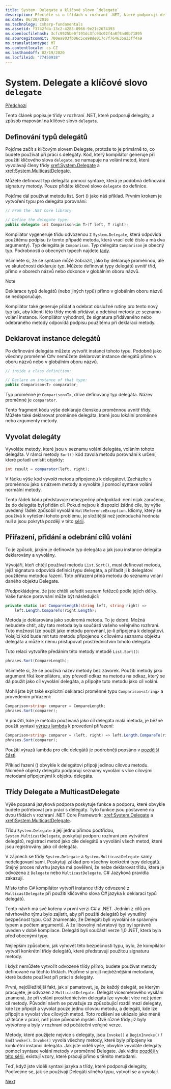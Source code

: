 ```yaml
---
title: System. Delegate a klíčové slovo `delegate`
description: Přečtěte si o třídách v rozhraní .NET, které podporují delegáty a jejich mapování na klíčové slovo Delegate.
ms.date: 06/20/2016
ms.technology: csharp-fundamentals
ms.assetid: f3742fda-13c2-4283-8966-9e21c2674393
ms.openlocfilehash: 3cfc9925be0f191dc3fc93c02f4a8f9a40b71895
ms.sourcegitcommit: 700ea803fb06c5ce98de017c7f76463ba33ff4a9
ms.translationtype: MT
ms.contentlocale: cs-CZ
ms.lasthandoff: 02/19/2020
ms.locfileid: "77450918"
---
```

# <a name="systemdelegate-and-the-delegate-keyword"></a>System. Delegate a klíčové slovo `delegate`

[Předchozí](delegates-overview.md)

Tento článek popisuje třídy v rozhraní .NET, které podporují delegáty, a způsob mapování na klíčové slovo `delegate`.

## <a name="define-delegate-types"></a>Definování typů delegátů

Pojďme začít s klíčovým slovem Delegate, protože to je primárně to, co budete používat při práci s delegáty. Kód, který kompilátor generuje při použití klíčového slova `delegate`, se namapuje na volání metod, která vyvolávají členy třídy <xref:System.Delegate> a <xref:System.MulticastDelegate>. 

Můžete definovat typ delegáta pomocí syntaxe, která je podobná definování signatury metody. Pouze přidáte klíčové slovo `delegate` do definice.

Pojďme dál používat metodu list. Sort () jako náš příklad. Prvním krokem je vytvoření typu pro delegáta porovnání:

```csharp
// From the .NET Core library

// Define the delegate type:
public delegate int Comparison<in T>(T left, T right);
```

Kompilátor vygeneruje třídu odvozenou z `System.Delegate`, která odpovídá použitému podpisu (v tomto případě metoda, která vrací celé číslo a má dva argumenty). Typ delegáta je `Comparison`. Typ delegáta `Comparison` je obecný typ. Podrobnosti o obecných typech najdete [tady](programming-guide/generics/index.md).

Všimněte si, že se syntaxe může zobrazit, jako by deklaruje proměnnou, ale ve skutečnosti deklaruje *typ*. Můžete definovat typy delegátů uvnitř tříd, přímo v oborech názvů nebo dokonce v globálním oboru názvů.

> [!NOTE]
> Deklarace typů delegátů (nebo jiných typů) přímo v globálním oboru názvů se nedoporučuje. 

Kompilátor také generuje přidat a odebrat obslužné rutiny pro tento nový typ tak, aby klienti této třídy mohli přidávat a odebírat metody ze seznamu volání instance. Kompilátor vyhodnotí, že signatura přidávaného nebo odebraného metody odpovídá podpisu použitému při deklaraci metody. 

## <a name="declare-instances-of-delegates"></a>Deklarovat instance delegátů

Po definování delegáta můžete vytvořit instanci tohoto typu.
Podobně jako všechny proměnné C#v nemůžete deklarovat instance delegátů přímo v oboru názvů nebo v globálním oboru názvů.

```csharp
// inside a class definition:

// Declare an instance of that type:
public Comparison<T> comparator;
```

Typ proměnné je `Comparison<T>`, dříve definovaný typ delegáta. Název proměnné je `comparator`.
 
 Tento fragment kódu výše deklaruje členskou proměnnou uvnitř třídy. Můžete také deklarovat proměnné delegáta, které jsou lokální proměnné nebo argumenty metody.

## <a name="invoke-delegates"></a>Vyvolat delegáty

Vyvoláte metody, které jsou v seznamu volání delegáta, voláním tohoto delegáta. V rámci metody `Sort()` kód zavolá metodu porovnání k určení, které pořadí umístit objekty:

```csharp
int result = comparator(left, right);
```

V řádku výše kód *vyvolá* metodu připojenou k delegátovi.
Zacházíte s proměnnou jako s názvem metody a vyvoláte ji pomocí syntaxe volání normální metody.

Tento řádek kódu představuje nebezpečný předpoklad: není nijak zaručeno, že do delegáta byl přidán cíl. Pokud nejsou k dispozici žádné cíle, by výše uvedený řádek způsobil vyvolání `NullReferenceException`. Idiomy, který se používá k vyřešení tohoto problému, je složitější než jednoduchá hodnota null a jsou pokrytá později v této [sérii](delegates-patterns.md).

## <a name="assign-add-and-remove-invocation-targets"></a>Přiřazení, přidání a odebrání cílů volání

To je způsob, jakým je definován typ delegáta a jak jsou instance delegáta deklarovány a vyvolány.

Vývojáři, kteří chtějí používat metodu `List.Sort()`, musí definovat metodu, jejíž signatura odpovídá definici typu delegáta, a přiřadit ji k delegátovi použitému metodou řazení. Toto přiřazení přidá metodu do seznamu volání daného objektu Delegate.

Předpokládejme, že jste chtěli seřadit seznam řetězců podle jejich délky. Vaše funkce porovnání může být následující:

```csharp
private static int CompareLength(string left, string right) =>
    left.Length.CompareTo(right.Length);
```

Metoda je deklarována jako soukromá metoda. To je dobré. Možná nebudete chtít, aby tato metoda byla součástí vašeho veřejného rozhraní. Tuto možnost lze použít jako metodu porovnání, je-li připojena k delegátovi. Volající kód bude mít tuto metodu připojenou k cílovému seznamu objektu delegáta a může k němu přistupovat prostřednictvím tohoto delegáta.

Tuto relaci vytvoříte předáním této metody metodě `List.Sort()`:

```csharp
phrases.Sort(CompareLength);
```

Všimněte si, že se používá název metody bez závorek. Použití metody jako argument říká kompilátoru, aby převedl odkaz na metodu na odkaz, který se dá použít jako cíl vyvolání delegáta, a připojte tuto metodu jako cíl volání.

Mohli jste být také explicitní deklarací proměnné typu `Comparison<string>` a provedením přiřazení:

```csharp
Comparison<string> comparer = CompareLength;
phrases.Sort(comparer);
```

V použití, kde je metoda používaná jako cíl delegáta malá metoda, je běžné použít syntaxi [výrazu lambda](./programming-guide/statements-expressions-operators/lambda-expressions.md) k provedení přiřazení:

```csharp
Comparison<string> comparer = (left, right) => left.Length.CompareTo(right.Length);
phrases.Sort(comparer);
```

Použití výrazů lambda pro cíle delegátů je podrobněji popsáno v [pozdější části](delegates-patterns.md).

Příklad řazení () obvykle k delegátovi připojí jedinou cílovou metodu. Nicméně objekty delegáta podporují seznamy vyvolání s více cílovými metodami připojenými k objektu delegáta.

## <a name="delegate-and-multicastdelegate-classes"></a>Třídy Delegate a MulticastDelegate

Výše popsaná jazyková podpora poskytuje funkce a podporu, které obvykle budete potřebovat pro práci s delegáty. Tyto funkce jsou postavené na dvou třídách v rozhraní .NET Core Framework: <xref:System.Delegate> a <xref:System.MulticastDelegate>.

Třídu `System.Delegate` a její jednu přímou podtřídou, `System.MulticastDelegate`, poskytují podporu rozhraní pro vytváření delegátů, registraci metod jako cíle delegátů a vyvolání všech metod, které jsou registrovány jako cíl delegáta. 

V zájmech se třídy `System.Delegate` a `System.MulticastDelegate` samy nedelegovaní sami. Poskytují základ pro všechny konkrétní typy delegátů. Stejný proces návrhu jazyka má pověření, že nelze deklarovat třídu, která je odvozena z `Delegate` nebo `MulticastDelegate`. C# Jazyková pravidla zakazují.
 
Místo toho C# kompilátor vytvoří instance třídy odvozené z `MulticastDelegate` při použití klíčového slova C# jazyka k deklaraci typů delegátů.

Tento návrh má své kořeny v první verzi C# a .NET. Jedním z cílů pro návrhového týmu bylo zajistit, aby při použití delegátů byl vynutilný bezpečnost typu. Což znamenalo, že Delegáti byli vyvoláni se správným typem a počtem argumentů. A že libovolný návratový typ byl správně uveden v době kompilace. Delegáti byli součástí verze 1,0 .NET, která byla před obecnými typy.

Nejlepším způsobem, jak vyhovět této bezpečnosti typu, bylo, že kompilátor vytvoří konkrétní třídy delegátů, které představují použitou signaturu metody.

I když nemůžete vytvořit odvozené třídy přímo, budete používat metody definované na těchto třídách. Pojďme si projít nejběžnějšími metodami, které budete používat při práci s delegáty.

První, nejdůležitější fakt, jak si pamatovat, je, že každý delegát, se kterým pracujete, je odvozen z `MulticastDelegate`. Delegát vícesměrového vysílání znamená, že při volání prostřednictvím delegáta lze vyvolat více než jeden cíl metody. Původní návrh se považuje za způsobující rozdíl mezi delegáty, kde lze připojit a vyvolat pouze jednu cílovou metodu, a delegáti, kde lze připojit a vyvolat více cílových metod. Toto rozlišení se ukázalo jako méně užitečné v praxi, než jsme původně mysleli. Dvě různé třídy již byly vytvořeny a byly v rozhraní od počáteční veřejné verze.

Metody, které použijete nejvíce s delegáty, jsou `Invoke()` a `BeginInvoke()` / `EndInvoke()`. `Invoke()` vyvolá všechny metody, které byly připojeny ke konkrétní instanci delegáta. Jak jste viděli výše, obvykle vyvoláte delegáty pomocí syntaxe volání metody v proměnné Delegate. Jak vidíte [později v této sérii](delegates-patterns.md), existují vzory, které pracují přímo s těmito metodami.

Teď, když jste viděli syntaxi jazyka a třídy, které podporují delegáty, Podívejme se, jak se používají Delegáti silného typu, vytvoří se a vyvolají.

[Next](delegates-strongly-typed.md)
